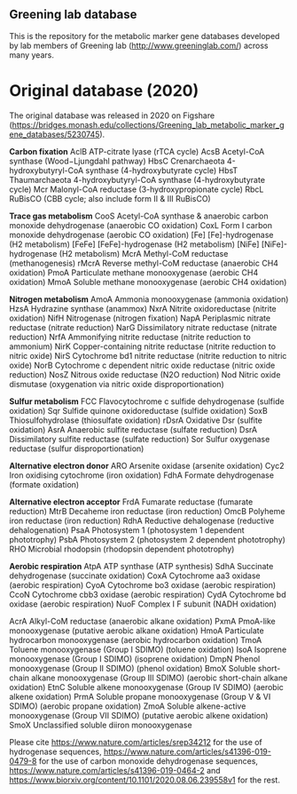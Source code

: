 ## Greening lab database
This is the repository for the metabolic marker gene databases developed by lab members of Greening lab (http://www.greeninglab.com/) across many years. 

# Original database (2020)
The original database was released in 2020 on Figshare (https://bridges.monash.edu/collections/Greening_lab_metabolic_marker_gene_databases/5230745). 

**Carbon fixation**
AclB	ATP-citrate lyase (rTCA cycle)
AcsB	Acetyl-CoA synthase (Wood−Ljungdahl pathway)
HbsC	Crenarchaeota 4-hydroxybutyryl-CoA synthase (4-hydroxybutyrate cycle)
HbsT	Thaumarchaeota  4-hydroxybutyryl-CoA synthase (4-hydroxybutyrate cycle)
Mcr	  Malonyl-CoA reductase (3-hydroxypropionate cycle)
RbcL	RuBisCO (CBB cycle; also include form II & III RuBisCO)

**Trace gas metabolism**
CooS	  Acetyl-CoA synthase & anaerobic carbon monoxide dehydrogenase (anaerobic CO oxidation)
CoxL	  Form I carbon monoxide dehydrogenase (aerobic CO oxidation)
[Fe]	  [Fe]-hydrogenase (H2 metabolism)
[FeFe]  [FeFe]-hydrogenase (H2 metabolism)
[NiFe]  [NiFe]-hydrogenase (H2 metabolism)
McrA	  Methyl-CoM reductase (methanogenesis)
rMcrA	  Reverse methyl-CoM reductase (anaerobic CH4 oxidation)
PmoA	  Particulate methane monooxygenase (aerobic CH4 oxidation)
MmoA    Soluble methane monooxygenase (aerobic CH4 oxidation)

**Nitrogen metabolism**
AmoA	  Ammonia monooxygenase (ammonia oxidation)
HzsA	  Hydrazine synthase (anammox)
NxrA	  Nitrite oxidoreductase (nitrite oxidation)
NifH	  Nitrogenase (nitrogen fixation)
NapA    Periplasmic nitrate reductase (nitrate reduction)
NarG	  Dissimilatory nitrate reductase (nitrate reduction)
NrfA	  Ammonifying nitrite reductase (nitrite reduction to ammonium)
NirK    Copper-containing nitrite reductase (nitrite reduction to nitric oxide)
NirS	  Cytochrome bd1 nitrite reductase (nitrite reduction to nitric oxide)
NorB	  Cytochrome c dependent nitric oxide reductase (nitric oxide reduction)
NosZ	  Nitrous oxide reductase (N2O reduction)
Nod	    Nitric oxide dismutase (oxygenation via nitric oxide disproportionation)

**Sulfur metabolism**
FCC     Flavocytochrome c sulfide dehydrogenase (sulfide oxidation)
Sqr	    Sulfide quinone oxidoreductase (sulfide oxidation)
SoxB	  Thiosulfohydrolase (thiosulfate oxidation)
rDsrA	  Oxidative Dsr (sulfite oxidation)
AsrA	  Anaerobic sulfite reductase (sulfate reduction)
DsrA	  Dissimilatory sulfite reductase (sulfate reduction)
Sor	    Sulfur oxygenase reductase (sulfur disproportionation)

**Alternative electron donor**
ARO	  Arsenite oxidase (arsenite oxidation)
Cyc2	Iron oxidising cytochrome (iron oxidation)
FdhA	Formate dehydrogenase (formate oxidation)

**Alternative electron acceptor**
FrdA	Fumarate reductase (fumarate reduction)
MtrB	Decaheme iron reductase (iron reduction)
OmcB	Polyheme iron reductase (iron reduction)
RdhA	Reductive dehalogenase (reductive dehalogenation)
PsaA	Photosystem 1 (photosystem 1 dependent phototrophy)
PsbA	Photosystem 2 (photosystem 2 dependent phototrophy)
RHO	  Microbial rhodopsin (rhodopsin dependent phototrophy)

**Aerobic respiration**
AtpA	ATP synthase (ATP synthesis)
SdhA	Succinate dehydrogenase (succinate oxidation)
CoxA	Cytochrome aa3 oxidase (aerobic respiration)
CyoA	Cytochrome bo3 oxidase (aerobic respiration)
CcoN	Cytochrome cbb3 oxidase (aerobic respiration)
CydA	Cytochrome bd oxidase (aerobic respiration)
NuoF	Complex I F subunit (NADH oxidation)


AcrA	Alkyl-CoM reductase (anaerobic alkane oxidation)
PxmA	PmoA-like monooxygenase (putative aerobic alkane oxidation)
HmoA	Particulate hydrocarbon monooxygenase (aerobic hydrocarbon oxidation)
TmoA	Toluene monooxygenase (Group I SDIMO) (toluene oxidation)
IsoA	Isoprene monooxygenase (Group I SDIMO) (isoprene oxidation)
DmpN	Phenol monooxygenase (Group II SDIMO) (phenol oxidation)
BmoX	Soluble short-chain alkane monooxygenase (Group III SDIMO) (aerobic short-chain alkane oxidation)
EtnC	Soluble alkene monooxygenase (Group IV SDIMO) (aerobic alkene oxidation)
PrmA	Soluble propane monooxygenase (Group V & VI SDIMO) (aerobic propane oxidation)
ZmoA	Soluble alkene-active monooxygenase (Group VII SDIMO) (putative aerobic alkene oxidation)
SmoX	Unclassified soluble diiron monooxygenase




Please cite https://www.nature.com/articles/srep34212 for the use of hydrogenase sequences, https://www.nature.com/articles/s41396-019-0479-8 for the use of carbon monoxide dehydrogenase sequences, https://www.nature.com/articles/s41396-019-0464-2 and https://www.biorxiv.org/content/10.1101/2020.08.06.239558v1 for the rest.
